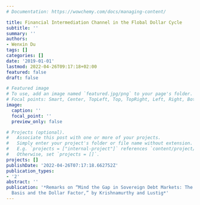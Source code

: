 ```yaml
---
# Documentation: https://wowchemy.com/docs/managing-content/

title: Financial Intermediation Channel in the Flobal Dollar Cycle
subtitle: ''
summary: ''
authors:
- Wenxin Du
tags: []
categories: []
date: '2019-01-01'
lastmod: 2022-04-26T09:17:18+02:00
featured: false
draft: false

# Featured image
# To use, add an image named `featured.jpg/png` to your page's folder.
# Focal points: Smart, Center, TopLeft, Top, TopRight, Left, Right, BottomLeft, Bottom, BottomRight.
image:
  caption: ''
  focal_point: ''
  preview_only: false

# Projects (optional).
#   Associate this post with one or more of your projects.
#   Simply enter your project's folder or file name without extension.
#   E.g. `projects = ["internal-project"]` references `content/project/deep-learning/index.md`.
#   Otherwise, set `projects = []`.
projects: []
publishDate: '2022-04-26T07:17:18.662752Z'
publication_types:
- '2'
abstract: ''
publication: '*Remarks on “Mind the Gap in Sovereign Debt Markets: The U.S. Treasury
  Basis and the Dollar Factor,” by Krishnamurthy and Lustig*'
---
```

